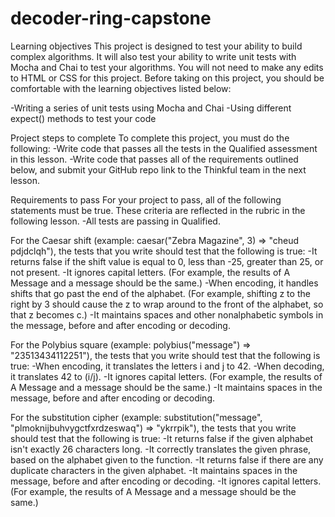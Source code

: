 # decoder-ring-capstone

Learning objectives
This project is designed to test your ability to build complex algorithms. It will also test your ability to write unit tests with Mocha and Chai to test your algorithms. You will not need to make any edits to HTML or CSS for this project. Before taking on this project, you should be comfortable with the learning objectives listed below:

-Writing a series of unit tests using Mocha and Chai
-Using different expect() methods to test your code

Project steps to complete
To complete this project, you must do the following:
-Write code that passes all the tests in the Qualified assessment in this lesson.
-Write code that passes all of the requirements outlined below, and submit your GitHub repo link to the Thinkful team in the next lesson.

Requirements to pass
For your project to pass, all of the following statements must be true. These criteria are reflected in the rubric in the following lesson.
-All tests are passing in Qualified.

For the Caesar shift (example: caesar("Zebra Magazine", 3) => "cheud pdjdclqh"), the tests that you write should test that the following is true:
-It returns false if the shift value is equal to 0, less than -25, greater than 25, or not present.
-It ignores capital letters. (For example, the results of A Message and a message should be the same.)
-When encoding, it handles shifts that go past the end of the alphabet. (For example, shifting z to the right by 3 should cause the z to wrap around to the front of the alphabet, so that z becomes c.)
-It maintains spaces and other nonalphabetic symbols in the message, before and after encoding or decoding.

For the Polybius square (example: polybius("message") => "23513434112251"), the tests that you write should test that the following is true:
-When encoding, it translates the letters i and j to 42.
-When decoding, it translates 42 to (i/j).
-It ignores capital letters. (For example, the results of A Message and a message should be the same.)
-It maintains spaces in the message, before and after encoding or decoding.

For the substitution cipher (example: substitution("message", "plmoknijbuhvygctfxrdzeswaq") => "ykrrpik"), the tests that you write should test that the following is true:
-It returns false if the given alphabet isn't exactly 26 characters long.
-It correctly translates the given phrase, based on the alphabet given to the function.
-It returns false if there are any duplicate characters in the given alphabet.
-It maintains spaces in the message, before and after encoding or decoding.
-It ignores capital letters. (For example, the results of A Message and a message should be the same.)
